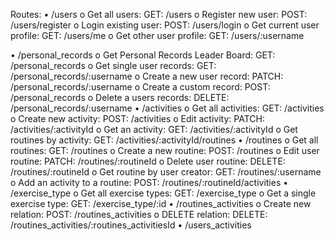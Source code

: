 Routes:
•	/users
    o	Get all users: GET: /users
    o	Register new user: POST: /users/register
    o	Login existing user: POST: /users/login
    o	Get current user profile: GET: /users/me
    o	Get other user profile: GET: /users/:username

•	/personal_records
    o	Get Personal Records Leader Board: GET: /personal_records
    o	Get single user records: GET: /personal_records/:username
    o	Create a new user record: PATCH: /personal_records/:username
    o	Create a custom record: POST: /personal_records
    o	Delete a users records: DELETE: /personal_records/:username
•	/activities
    o	Get all activities: GET: /activities
    o	Create new activity: POST: /activities
    o	Edit activity: PATCH: /activities/:activityId
    o	Get an activity: GET: /activities/:activityId 
    o	Get routines by activity: GET: /activities/:activityId/routines
•	/routines
    o	Get all routines: GET: /routines
    o	Create a  new routine: POST: /routines
    o	Edit user routine: PATCH: /routines/:routineId
    o	Delete user routine: DELETE: /routines/:routineId
    o	Get routine by user creator: GET: /routines/:username
    o	Add an activity to a routine: POST: /routines/:routineId/activities
•	/exercise_type
    o	Get all exercise types: GET: /exercise_type
    o	Get a single exercise type: GET: /exercise_type/:id
    •	/routines_activities
    o	Create new relation: POST: /routines_activities 
    o	DELETE relation: DELETE: /routines_activities/:routines_activitiesId
•	/users_activities 
